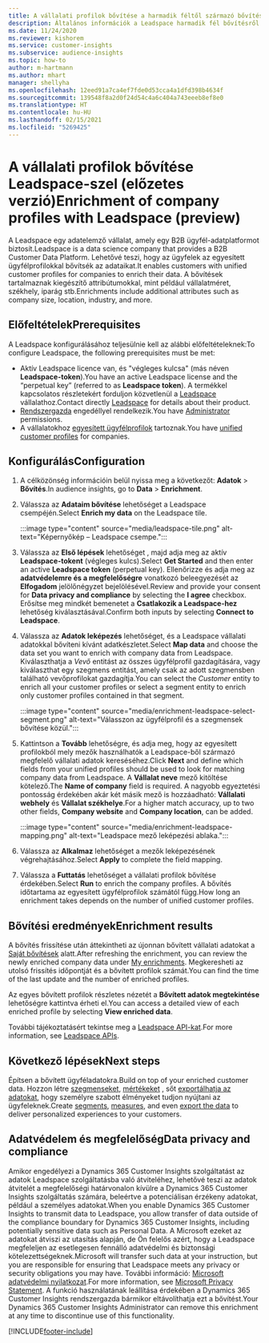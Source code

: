 ```yaml
---
title: A vállalati profilok bővítése a harmadik féltől származó bővítési Leadspace-szel
description: Általános információk a Leadspace harmadik fél bővítésről.
ms.date: 11/24/2020
ms.reviewer: kishorem
ms.service: customer-insights
ms.subservice: audience-insights
ms.topic: how-to
author: m-hartmann
ms.author: mhart
manager: shellyha
ms.openlocfilehash: 12eed91a7ca4ef7fde0d53cca4a1dfd398b4634f
ms.sourcegitcommit: 139548f8a2d0f24d54c4a6c404a743eeeb8ef8e0
ms.translationtype: HT
ms.contentlocale: hu-HU
ms.lasthandoff: 02/15/2021
ms.locfileid: "5269425"
---
```

# <a name="enrichment-of-company-profiles-with-leadspace-preview"></a><span data-ttu-id="7f29e-103">A vállalati profilok bővítése Leadspace-szel (előzetes verzió)</span><span class="sxs-lookup"><span data-stu-id="7f29e-103">Enrichment of company profiles with Leadspace (preview)</span></span>

<span data-ttu-id="7f29e-104">A Leadspace egy adatelemző vállalat, amely egy B2B ügyfél-adatplatformot biztosít.</span><span class="sxs-lookup"><span data-stu-id="7f29e-104">Leadspace is a data science company that provides a B2B Customer Data Platform.</span></span> <span data-ttu-id="7f29e-105">Lehetővé teszi, hogy az ügyfelek az egyesített ügyfélprofilokkal bővítsék az adataikat.</span><span class="sxs-lookup"><span data-stu-id="7f29e-105">It enables customers with unified customer profiles for companies to enrich their data.</span></span> <span data-ttu-id="7f29e-106">A bővítések tartalmaznak kiegészítő attribútumokkal, mint például vállalatméret, székhely, iparág stb.</span><span class="sxs-lookup"><span data-stu-id="7f29e-106">Enrichments include additional attributes such as company size, location, industry, and more.</span></span>

## <a name="prerequisites"></a><span data-ttu-id="7f29e-107">Előfeltételek</span><span class="sxs-lookup"><span data-stu-id="7f29e-107">Prerequisites</span></span>

<span data-ttu-id="7f29e-108">A Leadspace konfigurálásához teljesülnie kell az alábbi előfeltételeknek:</span><span class="sxs-lookup"><span data-stu-id="7f29e-108">To configure Leadspace, the following prerequisites must be met:</span></span>

- <span data-ttu-id="7f29e-109">Aktív Leadspace licence van, és "végleges kulcsa" (más néven **Leadspace-token**).</span><span class="sxs-lookup"><span data-stu-id="7f29e-109">You have an active Leadspace license and the “perpetual key” (referred to as **Leadspace token**).</span></span> <span data-ttu-id="7f29e-110">A termékkel kapcsolatos részletekért forduljon közvetlenül a [Leadspace](https://www.leadspace.com/products/leadspace-on-demand/) vállalathoz.</span><span class="sxs-lookup"><span data-stu-id="7f29e-110">Contact directly [Leadspace](https://www.leadspace.com/products/leadspace-on-demand/) for details about their product.</span></span>
- <span data-ttu-id="7f29e-111">[Rendszergazda](permissions.md#administrator) engedéllyel rendelkezik.</span><span class="sxs-lookup"><span data-stu-id="7f29e-111">You have [Administrator](permissions.md#administrator) permissions.</span></span>
- <span data-ttu-id="7f29e-112">A vállalatokhoz [egyesített ügyfélprofilok](customer-profiles.md) tartoznak.</span><span class="sxs-lookup"><span data-stu-id="7f29e-112">You have [unified customer profiles](customer-profiles.md) for companies.</span></span>

## <a name="configuration"></a><span data-ttu-id="7f29e-113">Konfigurálás</span><span class="sxs-lookup"><span data-stu-id="7f29e-113">Configuration</span></span>

1. <span data-ttu-id="7f29e-114">A célközönség információin belül nyissa meg a következőt: **Adatok** > **Bővítés**.</span><span class="sxs-lookup"><span data-stu-id="7f29e-114">In audience insights, go to **Data** > **Enrichment**.</span></span>

1. <span data-ttu-id="7f29e-115">Válassza az **Adataim bővítése** lehetőséget a Leadspace csempéjén.</span><span class="sxs-lookup"><span data-stu-id="7f29e-115">Select **Enrich my data** on the Leadspace tile.</span></span>

   :::image type="content" source="media/leadspace-tile.png" alt-text="Képernyőkép – Leadspace csempe.":::

1. <span data-ttu-id="7f29e-117">Válassza az **Első lépések** lehetőséget , majd adja meg az aktív **Leadspace-tokent** (végleges kulcs).</span><span class="sxs-lookup"><span data-stu-id="7f29e-117">Select **Get Started** and then enter an active **Leadspace token** (perpetual key).</span></span> <span data-ttu-id="7f29e-118">Ellenőrizze és adja meg az **adatvédelemre és a megfelelőségre** vonatkozó beleegyezését az **Elfogadom** jelölőnégyzet bejelölésével.</span><span class="sxs-lookup"><span data-stu-id="7f29e-118">Review and provide your consent for **Data privacy and compliance** by selecting the **I agree** checkbox.</span></span> <span data-ttu-id="7f29e-119">Erősítse meg mindkét bemenetet a **Csatlakozik a Leadspace-hez** lehetőség kiválasztásával.</span><span class="sxs-lookup"><span data-stu-id="7f29e-119">Confirm both inputs by selecting **Connect to Leadspace**.</span></span>

1. <span data-ttu-id="7f29e-120">Válassza az **Adatok leképezés** lehetőséget, és a Leadspace vállalati adatokkal bővíteni kívánt adatkészletet.</span><span class="sxs-lookup"><span data-stu-id="7f29e-120">Select **Map data** and choose the data set you want to enrich with company data from Leadspace.</span></span> <span data-ttu-id="7f29e-121">Kiválaszthatja a *Vevő* entitást az összes ügyfélprofil gazdagítására, vagy kiválaszthat egy szegmens entitást, amely csak az adott szegmensben található vevőprofilokat gazdagítja.</span><span class="sxs-lookup"><span data-stu-id="7f29e-121">You can select the *Customer* entity to enrich all your customer profiles or select a segment entity to enrich only customer profiles contained in that segment.</span></span>

   :::image type="content" source="media/enrichment-leadspace-select-segment.png" alt-text="Válasszon az ügyfélprofil és a szegmensek bővítése közül.":::

1. <span data-ttu-id="7f29e-123">Kattintson a **Tovább** lehetőségre, és adja meg, hogy az egyesített profilokból mely mezők használhatók a Leadspace-ből származó megfelelő vállalati adatok kereséséhez.</span><span class="sxs-lookup"><span data-stu-id="7f29e-123">Click **Next** and define which fields from your unified profiles should be used to look for matching company data from Leadspace.</span></span> <span data-ttu-id="7f29e-124">A **Vállalat neve** mező kitöltése kötelező.</span><span class="sxs-lookup"><span data-stu-id="7f29e-124">The **Name of company** field is required.</span></span> <span data-ttu-id="7f29e-125">A nagyobb egyeztetési pontosság érdekében akár két másik mező is hozzáadható: **Vállalati webhely** és **Vállalat székhelye**.</span><span class="sxs-lookup"><span data-stu-id="7f29e-125">For a higher match accuracy, up to two other fields, **Company website** and **Company location**, can be added.</span></span>

   :::image type="content" source="media/enrichment-leadspace-mapping.png" alt-text="Leadspace mező leképezési ablaka.":::
   
1. <span data-ttu-id="7f29e-127">Válassza az **Alkalmaz** lehetőséget a mezők leképezésének végrehajtásához.</span><span class="sxs-lookup"><span data-stu-id="7f29e-127">Select **Apply** to complete the field mapping.</span></span>

1. <span data-ttu-id="7f29e-128">Válassza a **Futtatás** lehetőséget a vállalati profilok bővítése érdekében.</span><span class="sxs-lookup"><span data-stu-id="7f29e-128">Select **Run** to enrich the company profiles.</span></span> <span data-ttu-id="7f29e-129">A bővítés időtartama az egyesített ügyfélprofilok számától függ.</span><span class="sxs-lookup"><span data-stu-id="7f29e-129">How long an enrichment takes depends on the number of unified customer profiles.</span></span>

## <a name="enrichment-results"></a><span data-ttu-id="7f29e-130">Bővítési eredmények</span><span class="sxs-lookup"><span data-stu-id="7f29e-130">Enrichment results</span></span>

<span data-ttu-id="7f29e-131">A bővítés frissítése után áttekintheti az újonnan bővített vállalati adatokat a [Saját bővítések](enrichment-hub.md) alatt.</span><span class="sxs-lookup"><span data-stu-id="7f29e-131">After refreshing the enrichment, you can review the newly enriched company data under [My enrichments](enrichment-hub.md).</span></span> <span data-ttu-id="7f29e-132">Megkeresheti az utolsó frissítés időpontját és a bővített profilok számát.</span><span class="sxs-lookup"><span data-stu-id="7f29e-132">You can find the time of the last update and the number of enriched profiles.</span></span>

<span data-ttu-id="7f29e-133">Az egyes bővített profilok részletes nézetét a **Bővített adatok megtekintése** lehetőségre kattintva érheti el.</span><span class="sxs-lookup"><span data-stu-id="7f29e-133">You can access a detailed view of each enriched profile by selecting **View enriched data**.</span></span>

<span data-ttu-id="7f29e-134">További tájékoztatásért tekintse meg a [Leadspace API-kat](https://support.leadspace.com/hc/en-us/sections/201997649-API).</span><span class="sxs-lookup"><span data-stu-id="7f29e-134">For more information, see [Leadspace APIs](https://support.leadspace.com/hc/en-us/sections/201997649-API).</span></span>

## <a name="next-steps"></a><span data-ttu-id="7f29e-135">Következő lépések</span><span class="sxs-lookup"><span data-stu-id="7f29e-135">Next steps</span></span>

<span data-ttu-id="7f29e-136">Építsen a bővített ügyféladatokra.</span><span class="sxs-lookup"><span data-stu-id="7f29e-136">Build on top of your enriched customer data.</span></span> <span data-ttu-id="7f29e-137">Hozzon létre [szegmenseket](segments.md), [mértékeket](measures.md) , sőt [exportálhatja az adatokat](export-destinations.md), hogy személyre szabott élményeket tudjon nyújtani az ügyfeleknek.</span><span class="sxs-lookup"><span data-stu-id="7f29e-137">Create [segments](segments.md), [measures](measures.md), and even [export the data](export-destinations.md) to deliver personalized experiences to your customers.</span></span>

## <a name="data-privacy-and-compliance"></a><span data-ttu-id="7f29e-138">Adatvédelem és megfelelőség</span><span class="sxs-lookup"><span data-stu-id="7f29e-138">Data privacy and compliance</span></span>

<span data-ttu-id="7f29e-139">Amikor engedélyezi a Dynamics 365 Customer Insights szolgáltatást az adatok Leadspace szolgáltatásba való átviteléhez, lehetővé teszi az adatok átvitelét a megfelelőségi határvonalon kívülre a Dynamics 365 Customer Insights szolgáltatás számára, beleértve a potenciálisan érzékeny adatokat, például a személyes adatokat.</span><span class="sxs-lookup"><span data-stu-id="7f29e-139">When you enable Dynamics 365 Customer Insights to transmit data to Leadspace, you allow transfer of data outside of the compliance boundary for Dynamics 365 Customer Insights, including potentially sensitive data such as Personal Data.</span></span> <span data-ttu-id="7f29e-140">A Microsoft ezeket az adatokat átviszi az utasítás alapján, de Ön felelős azért, hogy a Leadspace megfeleljen az esetlegesen fennálló adatvédelmi és biztonsági kötelezettségeknek.</span><span class="sxs-lookup"><span data-stu-id="7f29e-140">Microsoft will transfer such data at your instruction, but you are responsible for ensuring that Leadspace meets any privacy or security obligations you may have.</span></span> <span data-ttu-id="7f29e-141">További információ: [Microsoft adatvédelmi nyilatkozat](https://go.microsoft.com/fwlink/?linkid=396732).</span><span class="sxs-lookup"><span data-stu-id="7f29e-141">For more information, see [Microsoft Privacy Statement](https://go.microsoft.com/fwlink/?linkid=396732).</span></span>
<span data-ttu-id="7f29e-142">A funkció használatának leállítása érdekében a Dynamics 365 Customer Insights rendszergazda bármikor eltávolíthatja ezt a bővítést.</span><span class="sxs-lookup"><span data-stu-id="7f29e-142">Your Dynamics 365 Customer Insights Administrator can remove this enrichment at any time to discontinue use of this functionality.</span></span>


[!INCLUDE[footer-include](../includes/footer-banner.md)]